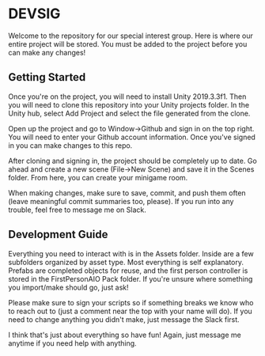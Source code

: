 # DEVSIG

Welcome to the repository for our special interest group. Here is where our entire project will be stored. You must be added to the project before you can make any changes!

## Getting Started
Once you're on the project, you will need to install Unity 2019.3.3f1. Then you will need to clone this repository into your Unity projects folder. In the Unity hub, select Add Project and select the file generated from the clone.

Open up the project and go to Window->Github and sign in on the top right. You will need to enter your Github account information. Once you've signed in you can make changes to this repo.

After cloning and signing in, the project should be completely up to date. Go ahead and create a new scene (File->New Scene) and save it in the Scenes folder. From here, you can create your minigame room.

When making changes, make sure to save, commit, and push them often (leave meaningful commit summaries too, please). If you run into any trouble, feel free to message me on Slack.

## Development Guide
Everything you need to interact with is in the Assets folder. Inside are a few subfolders organized by asset type. Most everything is self explanatory. Prefabs are completed objects for reuse, and the first person controller is stored in the FirstPersonAIO Pack folder. If you're unsure where something you import/make should go, just ask!

Please make sure to sign your scripts so if something breaks we know who to reach out to (just a comment near the top with your name will do). If you need to change anything you didn't make, just message the Slack first.

I think that's just about everything so have fun! Again, just message me anytime if you need help with anything. 

